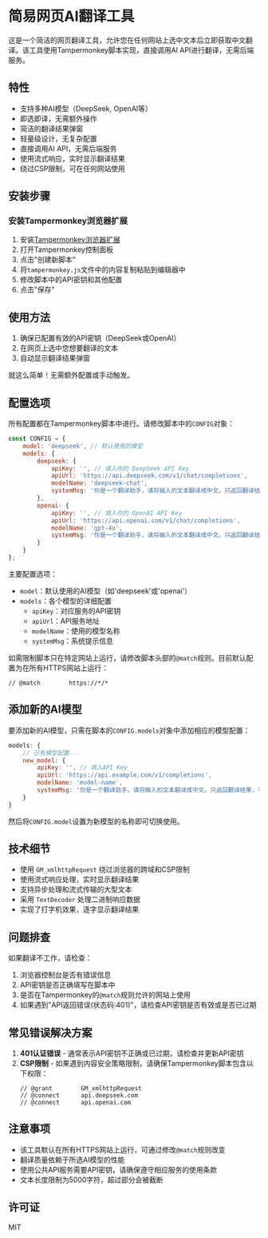 # 简易网页AI翻译工具

这是一个简洁的网页翻译工具，允许您在任何网站上选中文本后立即获取中文翻译。该工具使用Tampermonkey脚本实现，直接调用AI API进行翻译，无需后端服务。

## 特性

- 支持多种AI模型（DeepSeek, OpenAI等）
- 即选即译，无需额外操作
- 简洁的翻译结果弹窗
- 轻量级设计，无复杂配置
- 直接调用AI API，无需后端服务
- 使用流式响应，实时显示翻译结果
- 绕过CSP限制，可在任何网站使用

## 安装步骤

### 安装Tampermonkey浏览器扩展

1. 安装[Tampermonkey浏览器扩展](https://www.tampermonkey.net/)
2. 打开Tampermonkey控制面板
3. 点击"创建新脚本"
4. 将`tampermonkey.js`文件中的内容复制粘贴到编辑器中
5. 修改脚本中的API密钥和其他配置
6. 点击"保存"

## 使用方法

1. 确保已配置有效的API密钥（DeepSeek或OpenAI）
2. 在网页上选中您想要翻译的文本
3. 自动显示翻译结果弹窗

就这么简单！无需额外配置或手动触发。

## 配置选项

所有配置都在Tampermonkey脚本中进行。请修改脚本中的`CONFIG`对象：

```javascript
const CONFIG = {
    model: 'deepseek', // 默认使用的模型
    models: {
        deepseek: {
            apiKey: '', // 填入你的 DeepSeek API Key
            apiUrl: 'https://api.deepseek.com/v1/chat/completions',
            modelName: 'deepseek-chat',
            systemMsg: '你是一个翻译助手，请将输入的文本翻译成中文。只返回翻译结果，不要添加额外的解释。'
        },
        openai: {
            apiKey: '', // 填入你的 OpenAI API Key
            apiUrl: 'https://api.openai.com/v1/chat/completions',
            modelName: 'gpt-4o',
            systemMsg: '你是一个翻译助手，请将输入的文本翻译成中文。只返回翻译结果，不要添加额外的解释。'
        }
    }
};
```

主要配置选项：
- `model`：默认使用的AI模型（如'deepseek'或'openai'）
- `models`：各个模型的详细配置
  - `apiKey`：对应服务的API密钥
  - `apiUrl`：API服务地址
  - `modelName`：使用的模型名称
  - `systemMsg`：系统提示信息

如需限制脚本只在特定网站上运行，请修改脚本头部的`@match`规则。目前默认配置为在所有HTTPS网站上运行：

```
// @match        https://*/*
```

## 添加新的AI模型

要添加新的AI模型，只需在脚本的`CONFIG.models`对象中添加相应的模型配置：

```javascript
models: {
    // 已有模型配置...
    new_model: {
        apiKey: '', // 填入API Key
        apiUrl: 'https://api.example.com/v1/completions',
        modelName: 'model-name',
        systemMsg: '你是一个翻译助手，请将输入的文本翻译成中文。只返回翻译结果，不要添加额外的解释。'
    }
}
```

然后将`CONFIG.model`设置为新模型的名称即可切换使用。

## 技术细节

- 使用 `GM_xmlhttpRequest` 绕过浏览器的跨域和CSP限制
- 使用流式响应处理，实时显示翻译结果
- 支持异步处理和流式传输的大型文本
- 采用 `TextDecoder` 处理二进制响应数据
- 实现了打字机效果，逐字显示翻译结果

## 问题排查

如果翻译不工作，请检查：

1. 浏览器控制台是否有错误信息
2. API密钥是否正确填写在脚本中
3. 是否在Tampermonkey的`@match`规则允许的网站上使用
4. 如果遇到"API返回错误(状态码:401)"，请检查API密钥是否有效或是否已过期

## 常见错误解决方案

1. **401认证错误** - 通常表示API密钥不正确或已过期，请检查并更新API密钥
2. **CSP限制** - 如果遇到内容安全策略限制，请确保Tampermonkey脚本包含以下权限：
   ```
   // @grant        GM_xmlhttpRequest
   // @connect      api.deepseek.com
   // @connect      api.openai.com
   ```

## 注意事项

- 该工具默认在所有HTTPS网站上运行，可通过修改`@match`规则改变
- 翻译质量依赖于所选AI模型的性能
- 使用公共API服务需要API密钥，请确保遵守相应服务的使用条款
- 文本长度限制为5000字符，超过部分会被截断

## 许可证

MIT